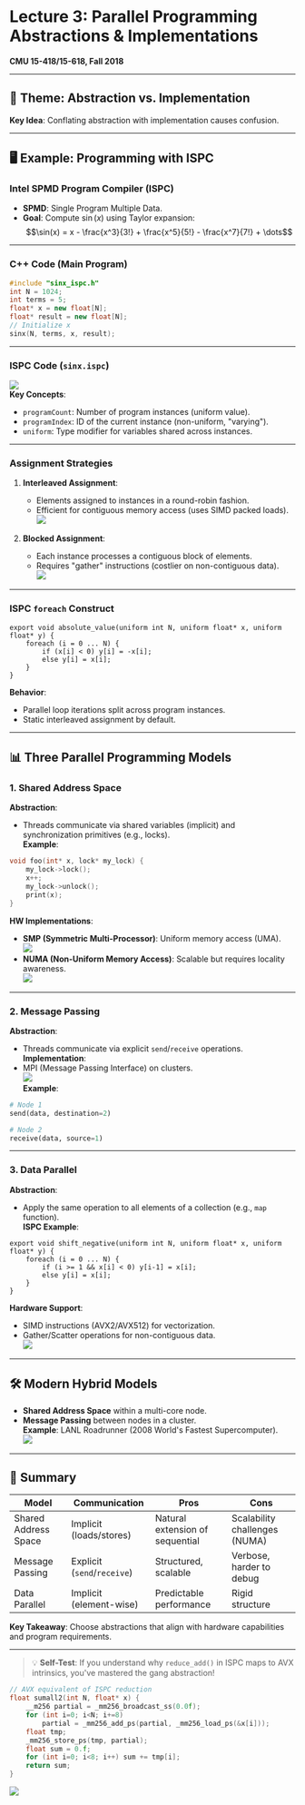 # Lecture 3: Parallel Programming Abstractions & Implementations  
**CMU 15-418/15-618, Fall 2018**  

---

## 📌 **Theme: Abstraction vs. Implementation**  
**Key Idea**: Conflating abstraction with implementation causes confusion.  

---

## 🖥️ **Example: Programming with ISPC**  
### **Intel SPMD Program Compiler (ISPC)**  
- **SPMD**: Single Program Multiple Data.  
- **Goal**: Compute $\sin(x)$ using Taylor expansion:  
  $$\sin(x) = x - \frac{x^3}{3!} + \frac{x^5}{5!} - \frac{x^7}{7!} + \dots$$  

---

### **C++ Code (Main Program)**  
```cpp  
#include "sinx_ispc.h"  
int N = 1024;  
int terms = 5;  
float* x = new float[N];  
float* result = new float[N];  
// Initialize x  
sinx(N, terms, x, result);  
```  

---

### **ISPC Code (`sinx.ispc`)**  
![](https://wy-static.wenxiaobai.com/chat-doc/a8924fe55361ead05e0997828a86e9ca-image.png)  
**Key Concepts**:  
- `programCount`: Number of program instances (uniform value).  
- `programIndex`: ID of the current instance (non-uniform, "varying").  
- `uniform`: Type modifier for variables shared across instances.  

---

### **Assignment Strategies**  
1. **Interleaved Assignment**:  
   - Elements assigned to instances in a round-robin fashion.  
   - Efficient for contiguous memory access (uses SIMD packed loads).  
   ![](https://wy-static.wenxiaobai.com/chat-doc/45c37948d397970c1538be6a4b8eda82-image.png)  

2. **Blocked Assignment**:  
   - Each instance processes a contiguous block of elements.  
   - Requires "gather" instructions (costlier on non-contiguous data).  
   ![](https://wy-static.wenxiaobai.com/chat-doc/d10e52640d96cf83655aef5eec39932c-image.png)  

---

### **ISPC `foreach` Construct**  
```ispc  
export void absolute_value(uniform int N, uniform float* x, uniform float* y) {  
    foreach (i = 0 ... N) {  
        if (x[i] < 0) y[i] = -x[i];  
        else y[i] = x[i];  
    }  
}  
```  
**Behavior**:  
- Parallel loop iterations split across program instances.  
- Static interleaved assignment by default.  

---

## 📊 **Three Parallel Programming Models**  

### 1. **Shared Address Space**  
**Abstraction**:  
- Threads communicate via shared variables (implicit) and synchronization primitives (e.g., locks).  
**Example**:  
```cpp  
void foo(int* x, lock* my_lock) {  
    my_lock->lock();  
    x++;  
    my_lock->unlock();  
    print(x);  
}  
```  
**HW Implementations**:  
- **SMP (Symmetric Multi-Processor)**: Uniform memory access (UMA).  
  ![](https://wy-static.wenxiaobai.com/chat-doc/55b1786b6de53c3bbb0f8693d0955088-image.png)  
- **NUMA (Non-Uniform Memory Access)**: Scalable but requires locality awareness.  
  ![](https://wy-static.wenxiaobai.com/chat-doc/343b559fc62eb975a62c2141e8fd629e-image.png)  

---

### 2. **Message Passing**  
**Abstraction**:  
- Threads communicate via explicit `send`/`receive` operations.  
**Implementation**:  
- MPI (Message Passing Interface) on clusters.  
  ![](https://wy-static.wenxiaobai.com/chat-doc/16b56b9de786e05b37b3cac009f1bcc1-image.png)  
**Example**:  
```python  
# Node 1  
send(data, destination=2)  

# Node 2  
receive(data, source=1)  
```  

---

### 3. **Data Parallel**  
**Abstraction**:  
- Apply the same operation to all elements of a collection (e.g., `map` function).  
**ISPC Example**:  
```ispc  
export void shift_negative(uniform int N, uniform float* x, uniform float* y) {  
    foreach (i = 0 ... N) {  
        if (i >= 1 && x[i] < 0) y[i-1] = x[i];  
        else y[i] = x[i];  
    }  
}  
```  
**Hardware Support**:  
- SIMD instructions (AVX2/AVX512) for vectorization.  
- Gather/Scatter operations for non-contiguous data.  
  ![](https://wy-static.wenxiaobai.com/chat-doc/feaabb2637e9d5443c02ab2dc902ba13-image.png)  

---

## 🛠️ **Modern Hybrid Models**  
- **Shared Address Space** within a multi-core node.  
- **Message Passing** between nodes in a cluster.  
**Example**: LANL Roadrunner (2008 World's Fastest Supercomputer).  
![](https://wy-static.wenxiaobai.com/chat-doc/b74ff73b0c6c6a47e7ef618fb9e58d79-image.png)  

---

## 📝 **Summary**  
| **Model**              | **Communication**          | **Pros**                          | **Cons**                          |  
|-------------------------|----------------------------|-----------------------------------|-----------------------------------|  
| Shared Address Space    | Implicit (loads/stores)    | Natural extension of sequential   | Scalability challenges (NUMA)     |  
| Message Passing         | Explicit (`send`/`receive`)| Structured, scalable              | Verbose, harder to debug          |  
| Data Parallel           | Implicit (element-wise)    | Predictable performance           | Rigid structure                   |  

**Key Takeaway**: Choose abstractions that align with hardware capabilities and program requirements.  

--- 

> 💡 **Self-Test**: If you understand why `reduce_add()` in ISPC maps to AVX intrinsics, you've mastered the gang abstraction!  
```cpp  
// AVX equivalent of ISPC reduction  
float sumall2(int N, float* x) {  
    __m256 partial = _mm256_broadcast_ss(0.0f);  
    for (int i=0; i<N; i+=8)  
        partial = _mm256_add_ps(partial, _mm256_load_ps(&x[i]));  
    float tmp;  
    _mm256_store_ps(tmp, partial);  
    float sum = 0.f;  
    for (int i=0; i<8; i++) sum += tmp[i];  
    return sum;  
}  
```
![](https://wy-static.wenxiaobai.com/chat-doc/eb62247086cbf0b529558714044e18b9-image.png)  

